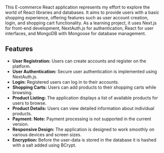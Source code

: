 This E-commerce React application represents my effort to explore the world of React libraries and databases. It aims to provide users with a basic shopping experience, offering features such as user account creation, login, and shopping cart functionality. As a learning project, it uses Next.js for front-end development, NextAuth.js for authentication, React for user interfaces, and MongoDB with Mongoose for database management.

## Features

- **User Registration:** Users can create accounts and register on the platform.
- **User Authentication:** Secure user authentication is implemented using NextAuth.js.
- **Login:** Registered users can log in to their accounts.
- **Shopping Carts:** Users can add products to their shopping carts while browsing.
- **Product Listing:** The application displays a list of available products for users to browse.
- **Product Details:** Users can view detailed information about individual products.
- **Payment:** **Note:** Payment processing is not supported in the current version.
- **Responsive Design:** The application is designed to work smoothly on various devices and screen sizes.
- **Encryption:** Before the user-data is stored in the database it is hashed with a salt added using BCrypt.
